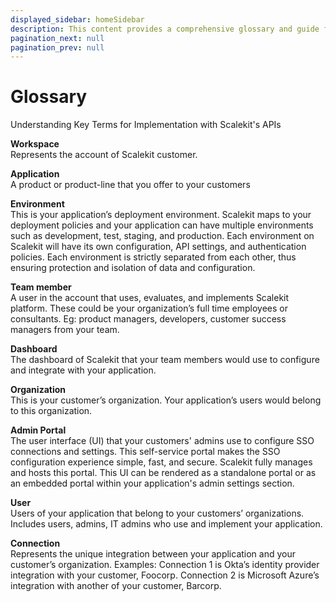 ```yaml
---
displayed_sidebar: homeSidebar
description: This content provides a comprehensive glossary and guide for implementing Single Sign-On (SSO) in applications using Scalekit's APIs, detailing key terms such as Workspace, Application, Environment, Team member, Dashboard, Organization, Admin Portal, User, and Connection.
pagination_next: null
pagination_prev: null
---
```


# Glossary

<Subtitle>Understanding Key Terms for Implementation with Scalekit's APIs</Subtitle>

**Workspace**<br />
Represents the account of Scalekit customer.

**Application**<br />
A product or product-line that you offer to your customers

**Environment**<br />
This is your application’s deployment environment. Scalekit maps to your deployment policies and your application can have multiple environments such as development, test, staging, and production. Each environment on Scalekit will have its own configuration, API settings, and authentication policies. Each environment is strictly separated from each other, thus ensuring protection and isolation of data and configuration.

**Team member**<br />
A user in the account that uses, evaluates, and implements Scalekit platform. These could be your organization’s full time employees or consultants. Eg: product managers, developers, customer success managers from your team.

**Dashboard**<br />
The dashboard of Scalekit that your team members would use to configure and integrate with your application.

**Organization**<br />
This is your customer’s organization. Your application’s users would belong to this organization.

**Admin Portal**<br />
The user interface (UI) that your customers' admins use to configure SSO connections and settings. This self-service portal makes the SSO configuration experience simple, fast, and secure. Scalekit fully manages and hosts this portal. This UI can be rendered as a standalone portal or as an embedded portal within your application's admin settings section.

**User**<br />
Users of your application that belong to your customers’ organizations. Includes users, admins, IT admins who use and implement your application.

**Connection**<br />
Represents the unique integration between your application and your customer’s organization. Examples: Connection 1 is Okta’s identity provider integration with your customer, Foocorp. Connection 2 is Microsoft Azure’s integration with another of your customer, Barcorp.
